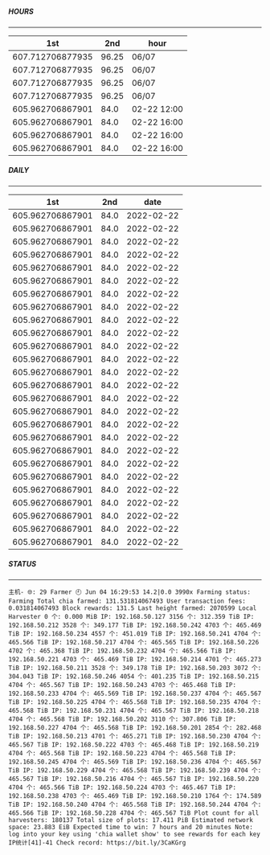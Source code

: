 ##### HOURS
-------

| 1st | 2nd | hour |
|---|----|-----|
|607.712706877935 | 96.25 | 06/07 |
|607.712706877935 | 96.25 | 06/07 |
|607.712706877935 | 96.25 | 06/07 |
|607.712706877935 | 96.25 | 06/07 |
|605.962706867901 | 84.0 | 02-22 12:00|
|605.962706867901 | 84.0 | 02-22 16:00|
|605.962706867901 | 84.0 | 02-22 16:00|
|605.962706867901 | 84.0 | 02-22 16:00|

##### DAILY
-------

| 1st | 2nd | date |
|---|----|-----|
|605.962706867901 | 84.0 | 2022-02-22
|605.962706867901 | 84.0 | 2022-02-22
|605.962706867901 | 84.0 | 2022-02-22
|605.962706867901 | 84.0 | 2022-02-22
|605.962706867901 | 84.0 | 2022-02-22
|605.962706867901 | 84.0 | 2022-02-22
|605.962706867901 | 84.0 | 2022-02-22
|605.962706867901 | 84.0 | 2022-02-22
|605.962706867901 | 84.0 | 2022-02-22
|605.962706867901 | 84.0 | 2022-02-22
|605.962706867901 | 84.0 | 2022-02-22
|605.962706867901 | 84.0 | 2022-02-22
|605.962706867901 | 84.0 | 2022-02-22
|605.962706867901 | 84.0 | 2022-02-22
|605.962706867901 | 84.0 | 2022-02-22
|605.962706867901 | 84.0 | 2022-02-22
|605.962706867901 | 84.0 | 2022-02-22
|605.962706867901 | 84.0 | 2022-02-22
|605.962706867901 | 84.0 | 2022-02-22
|605.962706867901 | 84.0 | 2022-02-22
|605.962706867901 | 84.0 | 2022-02-22
|605.962706867901 | 84.0 | 2022-02-22
|605.962706867901 | 84.0 | 2022-02-22
|605.962706867901 | 84.0 | 2022-02-22
|605.962706867901 | 84.0 | 2022-02-22
|605.962706867901 | 84.0 | 2022-02-22


##### STATUS
-------

`主机- 🌐: 29
 Farmer 🕘 Jun 04 16:29:53 14.2|0.0
 3990x Farming status: Farming Total chia farmed: 131.531814067493 User transaction fees: 0.031814067493 Block rewards: 131.5 Last height farmed: 2070599 Local Harvester 0 个: 0.000 MiB
IP: 192.168.50.127 3156 个: 312.359 TiB
IP: 192.168.50.212 3528 个: 349.177 TiB
IP: 192.168.50.242 4703 个: 465.469 TiB
IP: 192.168.50.234 4557 个: 451.019 TiB
IP: 192.168.50.241 4704 个: 465.566 TiB
IP: 192.168.50.217 4704 个: 465.565 TiB
IP: 192.168.50.226 4702 个: 465.368 TiB
IP: 192.168.50.232 4704 个: 465.566 TiB
IP: 192.168.50.221 4703 个: 465.469 TiB
IP: 192.168.50.214 4701 个: 465.273 TiB
IP: 192.168.50.211 3528 个: 349.178 TiB
IP: 192.168.50.203 3072 个: 304.043 TiB
IP: 192.168.50.246 4054 个: 401.235 TiB
IP: 192.168.50.215 4704 个: 465.567 TiB
IP: 192.168.50.243 4703 个: 465.468 TiB
IP: 192.168.50.233 4704 个: 465.569 TiB
IP: 192.168.50.237 4704 个: 465.567 TiB
IP: 192.168.50.225 4704 个: 465.568 TiB
IP: 192.168.50.235 4704 个: 465.568 TiB
IP: 192.168.50.231 4704 个: 465.567 TiB
IP: 192.168.50.218 4704 个: 465.568 TiB
IP: 192.168.50.202 3110 个: 307.806 TiB
IP: 192.168.50.227 4704 个: 465.568 TiB
IP: 192.168.50.201 2854 个: 282.468 TiB
IP: 192.168.50.213 4701 个: 465.271 TiB
IP: 192.168.50.230 4704 个: 465.567 TiB
IP: 192.168.50.222 4703 个: 465.468 TiB
IP: 192.168.50.219 4704 个: 465.568 TiB
IP: 192.168.50.223 4704 个: 465.568 TiB
IP: 192.168.50.245 4704 个: 465.569 TiB
IP: 192.168.50.236 4704 个: 465.567 TiB
IP: 192.168.50.229 4704 个: 465.568 TiB
IP: 192.168.50.239 4704 个: 465.567 TiB
IP: 192.168.50.216 4704 个: 465.567 TiB
IP: 192.168.50.220 4704 个: 465.566 TiB
IP: 192.168.50.224 4703 个: 465.467 TiB
IP: 192.168.50.238 4703 个: 465.469 TiB
IP: 192.168.50.210 1764 个: 174.589 TiB
IP: 192.168.50.240 4704 个: 465.568 TiB
IP: 192.168.50.244 4704 个: 465.566 TiB
IP: 192.168.50.228 4704 个: 465.567 TiB Plot count for all harvesters: 180137 Total size of plots: 17.411 PiB Estimated network space: 23.883 EiB Expected time to win: 7 hours and 20 minutes Note: log into your key using 'chia wallet show' to see rewards for each key
IP统计[41]-41
 Check record: https://bit.ly/3CaKGrg `
